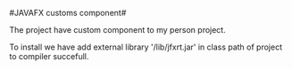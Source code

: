 #JAVAFX customs component#

The project have custom component to my person project.

To install we have add external library '/lib/jfxrt.jar' in class path of project to compiler succefull.

